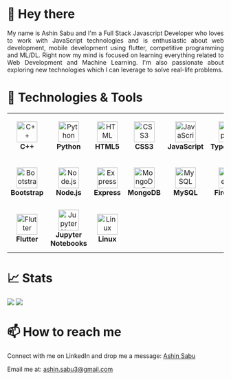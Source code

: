 # 👋 Hey there 
<div align="justify">
My name is Ashin Sabu and I'm a Full Stack Javascript Developer who loves to work with JavaScript technologies and is enthusiastic about web development, mobile development using flutter, competitive programming and ML/DL. Right now my mind is focused on learning everything related to Web Development and Machine Learning. I'm also passionate about exploring new technologies which I can leverage to solve real-life problems.
</div>

# 🔧 Technologies & Tools

<table>
  <tr>
    <td align="center" height="108" width="108">
      <img
        src="https://user-images.githubusercontent.com/42747200/46140125-da084900-c26d-11e8-8ea7-c45ae6306309.png"
        width="48"
        height="48"
        alt="C++"
      />
      <br /><strong>C++</strong>
    </td>
    <td align="center" height="108" width="108">
      <img
        src="https://cdn3.iconfinder.com/data/icons/logos-and-brands-adobe/512/267_Python-512.png"
        width="48"
        height="48"
        alt="Python"
      />
      <br /><strong>Python</strong>
    </td>
    <td align="center" height="108" width="108">
      <img
        src="https://cdn.jsdelivr.net/gh/devicons/devicon/icons/html5/html5-plain.svg"
        width="48"
        height="48"
        alt="HTML"
      />
      <br /><strong>HTML5</strong>
    </td>
    <td align="center" height="108" width="108">
      <img
        src="https://cdn.jsdelivr.net/gh/devicons/devicon/icons/css3/css3-plain.svg"
        width="48"
        height="48"
        alt="CSS3"
      />
      <br /><strong>CSS3</strong>
    </td>
    <td align="center" height="108" width="108">
      <img
        src="https://cdn.jsdelivr.net/gh/devicons/devicon/icons/javascript/javascript-plain.svg"
        width="48"
        height="48"
        alt="JavaScript"
      />
      <br /><strong>JavaScript</strong>
    </td>
    <td align="center" height="108" width="108">
      <img
        src="https://cdn.jsdelivr.net/gh/devicons/devicon/icons/typescript/typescript-plain.svg"
        width="48"
        height="48"
        alt="TypeScript"
      />
      <br /><strong>TypeScript</strong>
    </td>
    <td align="center" height="108" width="108">
      <img
        src="https://cdn.jsdelivr.net/gh/devicons/devicon/icons/react/react-original.svg"
        width="48"
        height="48"
        alt="React"
      />
      <br /><strong>React</strong>
    </td>
    <td align="center" height="108" width="108">
      <img
        src="https://cdn.jsdelivr.net/gh/devicons/devicon/icons/redux/redux-original.svg"
        width="48"
        height="48"
        alt="Redux"
      />
      <br /><strong>Redux</strong>
    </td>
  </tr> 
  
   
  <tr>
    <td align="center" height="108" width="108">
      <img
        src="https://cdn.jsdelivr.net/gh/devicons/devicon/icons/bootstrap/bootstrap-plain.svg"
        width="48"
        height="48"
        alt="Bootstrap"
      />
      <br /><strong>Bootstrap</strong>
    </td>
    <td align="center" height="108" width="108">
      <img
        src="https://cdn.jsdelivr.net/gh/devicons/devicon/icons/nodejs/nodejs-original.svg"
        width="48"
        height="48"
        alt="Node.js"
      />
      <br /><strong>Node.js</strong>
    </td>
    <td align="center" height="108" width="108">
      <img
        src="https://cdn.jsdelivr.net/gh/devicons/devicon/icons/express/express-original.svg"
        width="48"
        height="48"
        alt="Express"
      />
      <br /><strong>Express</strong>
    </td>
    <td align="center" height="108" width="108">
      <img
        src="https://cdn.jsdelivr.net/gh/devicons/devicon/icons/mongodb/mongodb-original.svg"
        width="48"
        height="48"
        alt="MongoDB"
      />
      <br /><strong>MongoDB</strong>
    </td>
    <td align="center" height="108" width="108">
      <img
        src="https://www.vectorlogo.zone/logos/mysql/mysql-ar21.svg"
        width="48"
        height="48"
        alt="MySQL"
      />
      <br /><strong>MySQL</strong>
    </td>
    <td align="center" height="108" width="108">
      <img
        src="https://cdn.jsdelivr.net/gh/devicons/devicon/icons/firebase/firebase-plain.svg"
        width="48"
        height="48"
        alt="Firebase"
      />
      <br /><strong>Firebase</strong>
    </td>
    <td align="center" height="108" width="108">
      <img
        src="https://cdn.jsdelivr.net/gh/devicons/devicon/icons/git/git-original.svg"
        width="48"
        height="48"
        alt="Git"
      />
      <br /><strong>Git</strong>
    </td>
    <td align="center" height="108" width="108">
      <img
        src="https://cdn.jsdelivr.net/gh/devicons/devicon/icons/npm/npm-original-wordmark.svg"
        width="48"
        height="48"
        alt="Npm"
      />
      <br /><strong>Npm</strong>
    </td>
    </tr>
    <tr>
    <td align="center" height="108" width="108">
      <img
        src="https://cdn.worldvectorlogo.com/logos/flutter-logo.svg"
        width="48"
        height="48"
        alt="Flutter"
      />
      <br /><strong>Flutter</strong>
    </td>
   <td align="center" height="108" width="108">
      <img
        src="https://upload.wikimedia.org/wikipedia/commons/thumb/3/38/Jupyter_logo.svg/1200px-Jupyter_logo.svg.png"
        width="48"
        height="48"
        alt="JupyterNotebooks"
      />
      <br /><strong>Jupyter Notebooks</strong>
    </td>
    <td align="center" height="108" width="108">
      <img
        src="https://cdn-icons-png.flaticon.com/512/6124/6124995.png"
        width="48"
        height="48"
        alt="Linux"
      />
      <br /><strong>Linux</strong>
    </td>
    </tr>
  
</table>

# 📈 Stats

<img
  src="https://github-readme-stats.vercel.app/api?username=ashinsabu&count_private=true&show_icons=true&theme=react&&hide_border=true"
/>
<img
  src="https://github-readme-streak-stats.herokuapp.com/?user=ashinsabu&&theme=react&&hide_border=true"
/>

# 📫 How to reach me

Connect with me on LinkedIn and drop me a message: <a href="https://www.linkedin.com/in/ashin-sabu-1059a6175/">Ashin Sabu</a>

Email me at: ashin.sabu3@gmail.com

<!--

Here are some ideas to get you started:

- 🔭 I’m currently working on ...
- 🌱 I’m currently learning ...
- 👯 I’m looking to collaborate on ...
- 🤔 I’m looking for help with ...
- 💬 Ask me about ...
- 📫 How to reach me: ...
- 😄 Pronouns: ...
- ⚡ Fun fact: ...
-->
